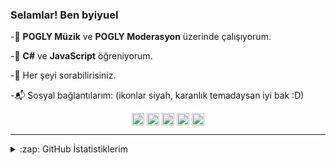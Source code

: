 ### Selamlar! Ben byiyuel

-🔭  **POGLY Müzik** ve **POGLY Moderasyon** üzerinde çalışıyorum.

-🌱 **C#** ve **JavaScript** öğreniyorum.

-💬 Her şeyi sorabilirisiniz.

-📬 Sosyal bağlantılarım: (ikonlar siyah, karanlık temadaysan iyi bak :D)

<p align="center">
  <a href="https://instagram.com/byiyuel" title="Instagram" target="_blank"><img align="center" src="https://cdn.jsdelivr.net/npm/simple-icons@3.0.1/icons/instagram.svg" alt="Instagram Hesabım" height="20" width="20" /></a>
  <a href="https://twitter.com/byiyuel" title="Twitter" target="_blank"><img align="center" src="https://cdn.jsdelivr.net/npm/simple-icons@3.13.0/icons/twitter.svg" alt="Twitter" height="20" width="20" /></a>
  <a href="https://discord.gg/UCwWVEzV73" title="Discord Sunucum "target="_blank"><img align="center" src="https://cdn.jsdelivr.net/npm/simple-icons@3.0.1/icons/discord.svg" alt="Discord Sunucum" height="20" width="20" /></a>
    <a href="https://youtube.com/byiyuell" title="YouTube" target="_blank"><img align="center" src="https://cdn.jsdelivr.net/npm/simple-icons@3.0.1/icons/youtube.svg" alt="YouTube Kanalım" height="20" width="20" /></a>
  <a href="https://steamcommunity.com/id/byiyuel/" title="Dev.to" target="_blank"><img align="center" src="https://simpleicons.org/icons/steam.svg" alt="Steam Hesabım" height="20" width="20" /></a><br/>
  
  

---

<details>
  <summary>:zap: GitHub İstatistiklerim</summary>

![GitHub stats](https://github-readme-stats.vercel.app/api?username=byiyuel&theme=cobalt&show_icons=true)
  



  
